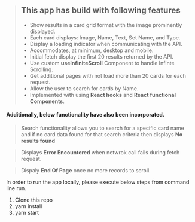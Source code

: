 > ## This app has build with following features
>
> - Show results in a card grid format with the image prominently displayed.
> - Each card displays: Image, Name, Text, Set Name, and Type.
> - Display a loading indicator when communicating with the API.
> - Accommodates, at minimum, desktop and mobile.
> - Initial fetch display the first 20 results returned by the API.
> - Use custom **useInfiniteScroll** Component to handle Infinte Scrolling.
> - Get additional pages with not load more than 20 cards for each request.
> - Allow the user to search for cards by Name.
> - Implemented with using **React hooks** and **React functional Components**.

#### Additionally, below functionality have also been incorporated.

> Search functionality allows you to search for a specific card name and if no card
> data found for that search criteria then displays **No results found**

> Displays **Error Encountered** when netwrok call fails during fetch request.

> Dispaly **End Of Page** once no more records to scroll.

In order to run the app locally, please execute below steps from command line run.

1. Clone this repo
2. yarn install
3. yarn start
